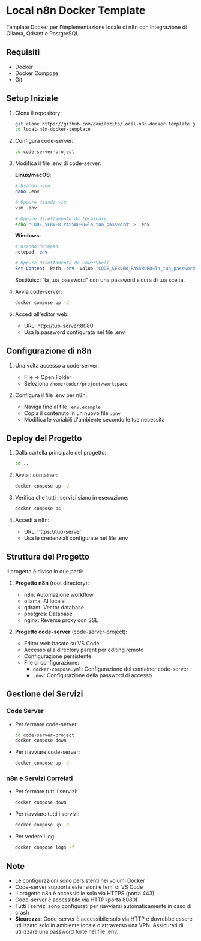 # Local n8n Docker Template

Template Docker per l'implementazione locale di n8n con integrazione di Ollama, Qdrant e PostgreSQL.

## Requisiti

- Docker
- Docker Compose
- Git

## Setup Iniziale

1. Clona il repository:
   ```bash
   git clone https://github.com/danilozito/local-n8n-docker-template.git
   cd local-n8n-docker-template
   ```

2. Configura code-server:
   ```bash
   cd code-server-project
   ```

3. Modifica il file .env di code-server:
   
   **Linux/macOS**:
   ```bash
   # Usando nano
   nano .env
   
   # Oppure usando vim
   vim .env
   
   # Oppure direttamente da terminale
   echo "CODE_SERVER_PASSWORD=la_tua_password" > .env
   ```
   
   **Windows**:
   ```powershell
   # Usando notepad
   notepad .env
   
   # Oppure direttamente da PowerShell
   Set-Content -Path .env -Value "CODE_SERVER_PASSWORD=la_tua_password"
   ```
   
   Sostituisci "la_tua_password" con una password sicura di tua scelta.

4. Avvia code-server:
   ```bash
   docker compose up -d
   ```

5. Accedi all'editor web:
   - URL: http://tuo-server:8080
   - Usa la password configurata nel file .env

## Configurazione di n8n

1. Una volta accesso a code-server:
   - File -> Open Folder
   - Seleziona `/home/coder/project/workspace`

2. Configura il file .env per n8n:
   - Naviga fino al file `.env.example`
   - Copia il contenuto in un nuovo file `.env`
   - Modifica le variabili d'ambiente secondo le tue necessità

## Deploy del Progetto

1. Dalla cartella principale del progetto:
   ```bash
   cd ..
   ```

2. Avvia i container:
   ```bash
   docker compose up -d
   ```

3. Verifica che tutti i servizi siano in esecuzione:
   ```bash
   docker compose ps
   ```

4. Accedi a n8n:
   - URL: https://tuo-server
   - Usa le credenziali configurate nel file .env

## Struttura del Progetto

Il progetto è diviso in due parti:

1. **Progetto n8n** (root directory):
   - n8n: Automazione workflow
   - ollama: AI locale
   - qdrant: Vector database
   - postgres: Database
   - nginx: Reverse proxy con SSL

2. **Progetto code-server** (code-server-project):
   - Editor web basato su VS Code
   - Accesso alla directory parent per editing remoto
   - Configurazione persistente
   - File di configurazione:
     - `docker-compose.yml`: Configurazione del container code-server
     - `.env`: Configurazione della password di accesso

## Gestione dei Servizi

### Code Server
- Per fermare code-server:
  ```bash
  cd code-server-project
  docker compose down
  ```
- Per riavviare code-server:
  ```bash
  docker compose up -d
  ```

### n8n e Servizi Correlati
- Per fermare tutti i servizi:
  ```bash
  docker compose down
  ```
- Per riavviare tutti i servizi:
  ```bash
  docker compose up -d
  ```
- Per vedere i log:
  ```bash
  docker compose logs -f
  ```

## Note

- Le configurazioni sono persistenti nei volumi Docker
- Code-server supporta estensioni e temi di VS Code
- Il progetto n8n è accessibile solo via HTTPS (porta 443)
- Code-server è accessibile via HTTP (porta 8080)
- Tutti i servizi sono configurati per riavviarsi automaticamente in caso di crash
- **Sicurezza**: Code-server è accessibile solo via HTTP e dovrebbe essere utilizzato solo in ambiente locale o attraverso una VPN. Assicurati di utilizzare una password forte nel file .env. 